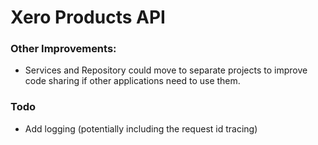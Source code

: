 ﻿# Xero Products API


### Other Improvements:

- Services and Repository could move to separate projects to improve code sharing if other applications need to use them.


### Todo 

- Add logging (potentially including the request id tracing)